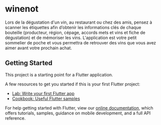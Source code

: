 # winenot

Lors de la dégustation d'un vin, au restaurant ou chez des amis, pensez à scanner les étiquettes afin d’obtenir les informations clés de chaque bouteille (producteur, région, cépage, accords mets et vins et fiche de dégustation) et de mémoriser les vins. L'application est votre petit sommelier de poche et vous permettra de retrouver des vins que vous avez aimer avant votre prochain achat.

## Getting Started

This project is a starting point for a Flutter application.

A few resources to get you started if this is your first Flutter project:

- [Lab: Write your first Flutter app](https://flutter.dev/docs/get-started/codelab)
- [Cookbook: Useful Flutter samples](https://flutter.dev/docs/cookbook)

For help getting started with Flutter, view our
[online documentation](https://flutter.dev/docs), which offers tutorials,
samples, guidance on mobile development, and a full API reference.
